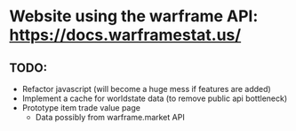 # Website using the warframe API: https://docs.warframestat.us/
## TODO:
* Refactor javascript (will become a huge mess if features are added)
* Implement a cache for worldstate data (to remove public api bottleneck)
* Prototype item trade value page
  - Data possibly from warframe.market API
          
        
